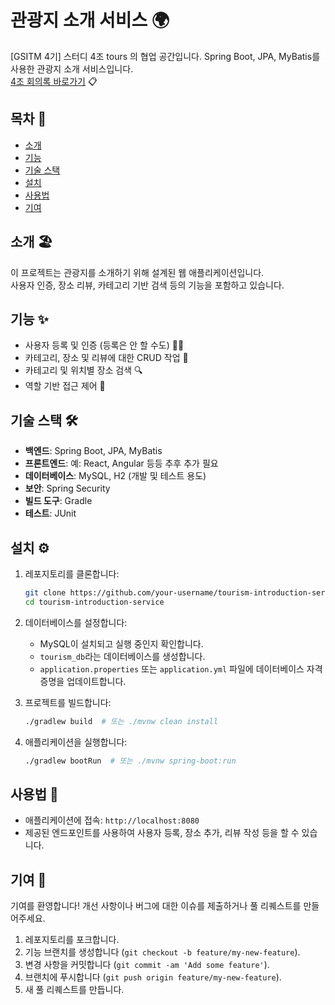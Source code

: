 # 관광지 소개 서비스 🌍

[GSITM 4기] 스터디 4조 tours 의 협업 공간입니다.
Spring Boot, JPA, MyBatis를 사용한 관광지 소개 서비스입니다. 
<br/>
[4조 회의록 바로가기](https://www.notion.so/developing-jihye/API-tourism-introduction-service-6f5f0ec06ae84b408acc7f892aaf608b) 📋

## 목차 📑

- [소개](#소개)
- [기능](#기능)
- [기술 스택](#기술-스택)
- [설치](#설치)
- [사용법](#사용법)
- [기여](#기여)

## 소개 🏖️

이 프로젝트는 관광지를 소개하기 위해 설계된 웹 애플리케이션입니다. <br/>
사용자 인증, 장소 리뷰, 카테고리 기반 검색 등의 기능을 포함하고 있습니다.

## 기능 ✨

- 사용자 등록 및 인증 (등록은 안 할 수도) 🙋‍♂️
- 카테고리, 장소 및 리뷰에 대한 CRUD 작업 📝
- 카테고리 및 위치별 장소 검색 🔍
- 역할 기반 접근 제어 🔐

## 기술 스택 🛠️

- **백엔드**: Spring Boot, JPA, MyBatis
- **프론트엔드**: 예: React, Angular 등등 추후 추가 필요
- **데이터베이스**: MySQL, H2 (개발 및 테스트 용도)
- **보안**: Spring Security
- **빌드 도구**: Gradle 
- **테스트**: JUnit

## 설치 ⚙️

1. 레포지토리를 클론합니다:
    ```bash
    git clone https://github.com/your-username/tourism-introduction-service.git
    cd tourism-introduction-service
    ```

2. 데이터베이스를 설정합니다:
    - MySQL이 설치되고 실행 중인지 확인합니다.
    - `tourism_db`라는 데이터베이스를 생성합니다.
    - `application.properties` 또는 `application.yml` 파일에 데이터베이스 자격 증명을 업데이트합니다.

3. 프로젝트를 빌드합니다:
    ```bash
    ./gradlew build  # 또는 ./mvnw clean install
    ```

4. 애플리케이션을 실행합니다:
    ```bash
    ./gradlew bootRun  # 또는 ./mvnw spring-boot:run
    ```

## 사용법 🚀

- 애플리케이션에 접속: `http://localhost:8080`
- 제공된 엔드포인트를 사용하여 사용자 등록, 장소 추가, 리뷰 작성 등을 할 수 있습니다.

## 기여 🙌

기여를 환영합니다! 개선 사항이나 버그에 대한 이슈를 제출하거나 풀 리퀘스트를 만들어주세요.

1. 레포지토리를 포크합니다.
2. 기능 브랜치를 생성합니다 (`git checkout -b feature/my-new-feature`).
3. 변경 사항을 커밋합니다 (`git commit -am 'Add some feature'`).
4. 브랜치에 푸시합니다 (`git push origin feature/my-new-feature`).
5. 새 풀 리퀘스트를 만듭니다.

